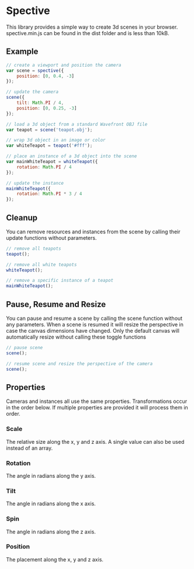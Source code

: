 # Spective
This library provides a simple way to create 3d scenes in your browser. spective.min.js can be found in the dist folder and is less than 10kB.

## Example
```js
// create a viewport and position the camera
var scene = spective({
	position: [0, 0.4, -3]
});

// update the camera
scene({
	tilt: Math.PI / 4,
	position: [0, 0.25, -3]
});

// load a 3d object from a standard Wavefront OBJ file
var teapot = scene('teapot.obj');

// wrap 3d object in an image or color
var whiteTeapot = teapot('#fff');

// place an instance of a 3d object into the scene
var mainWhiteTeapot = whiteTeapot({
	rotation: Math.PI / 4
});

// update the instance
mainWhiteTeapot({
	rotation: Math.PI * 3 / 4
});
```

## Cleanup
You can remove resources and instances from the scene by calling their update functions without parameters.
```js
// remove all teapots
teapot();

// remove all white teapots
whiteTeapot();

// remove a specific instance of a teapot
mainWhiteTeapot();
```

## Pause, Resume and Resize
You can pause and resume a scene by calling the scene function without any parameters. When a scene is resumed it will resize the perspective in case the canvas dimensions have changed. Only the default canvas will automatically resize without calling these toggle functions
```js
// pause scene
scene();

// resume scene and resize the perspective of the camera
scene();
```

## Properties
Cameras and instances all use the same properties. Transformations occur in the order below. If multiple properties are provided it will process them in order.

### Scale
The relative size along the x, y and z axis. A single value can also be used instead of an array.

### Rotation
The angle in radians along the y axis.

### Tilt
The angle in radians along the x axis.

### Spin
The angle in radians along the z axis.

### Position
The placement along the x, y and z axis.
